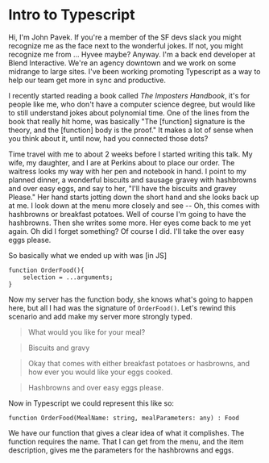 # Intro to Typescript

Hi, I'm John Pavek. If you're a member of the SF devs slack you might recognize me as the face next to the wonderful jokes. If not, you might recognize me from ... Hyvee maybe? Anyway. I'm a back end developer at Blend Interactive. We're an agency downtown and we work on some midrange to large sites. I've been working promoting Typescript as a way to help our team get more in sync and productive. 

I recently started reading a book called _The Imposters Handbook_, it's for people like me, who don't have a computer science degree, but would like to still understand jokes about polynomial time. One of the lines from the book that really hit home, was basically "The [function] signature is the theory, and the [function] body is the proof." It makes a lot of sense when you think about it, until now, had you connected those dots?

Time travel with me to about 2 weeks before I started writing this talk. My wife, my daughter, and I are at Perkins about to place our order. The waitress looks my way with her pen and notebook in hand. I point to my planned dinner, a wonderful biscuits and sausage gravey with hashbrowns and over easy eggs, and say to her, "I'll have the biscuits and gravey Please." Her hand starts jotting down the short hand and she looks back up at me. I look down at the menu more closely and see -- Oh, this comes with hashbrowns or breakfast potatoes. Well of course I'm going to have the hashbrowns. Then she writes some more. Her eyes come back to me yet again. Oh did I forget something? Of course I did. I'll take the over easy eggs please.

So basically what we ended up with was [in JS] 
```
function OrderFood(){
    selection = ...arguments;
}
```
Now my server has the function body, she knows what's going to happen here, but all I had was the signature of `OrderFood()`. 
Let's rewind this scenario and add make my server more strongly typed. 

> What would you like for your meal? 

> Biscuits and gravy
 
> Okay that comes with either breakfast potatoes or hasbrowns, and how ever you would like your eggs cooked.

> Hashbrowns and over easy eggs please.
 
Now in Typescript we could represent this like so:
```
function OrderFood(MealName: string, mealParameters: any) : Food
```
We have our function that gives a clear idea of what it complishes. The function requires the name. That I can get from the menu, and the item description, gives me the parameters for the hashbrowns and eggs.

